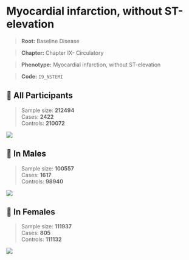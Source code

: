 # Myocardial infarction, without ST-elevation

> **Root:** Baseline Disease  

> **Chapter:** Chapter IX- Circulatory  

> **Phenotype:** Myocardial infarction, without ST-elevation  

> **Code:** `I9_NSTEMI`

## 🧪 All Participants  
> Sample size: **212494**  
> Cases: **2422**  
> Controls: **210072**
<img src="/Disease/Figures/ALL/Incidence/I9_NSTEMI.png"/>
<CsvTable src="/Disease/Data/ALL/Incidence/COX_I9_NSTEMI.csv" label="🔍 View full results" />

## 👨 In Males  
> Sample size: **100557**  
> Cases: **1617**  
> Controls: **98940**
<img src="/Disease/Figures/Male/Incidence/I9_NSTEMI.png"/>
<CsvTable src="/Disease/Data/Male/Incidence/COX_I9_NSTEMI.csv" label="🔍 View full results" />

## 👩 In Females  
> Sample size: **111937**  
> Cases: **805**  
> Controls: **111132**
<img src="/Disease/Figures/Female/Incidence/I9_NSTEMI.png"/>
<CsvTable src="/Disease/Data/Female/Incidence/COX_I9_NSTEMI.csv" label="🔍 View full results" />
